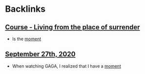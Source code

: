 
# Backlinks
## [Course - Living from the place of surrender](<Course - Living from the place of surrender.md>)
- Is the [moment](<moment.md>)

## [September 27th, 2020](<September 27th, 2020.md>)
- When watching GAGA, I realized that I have a [moment](<moment.md>)

